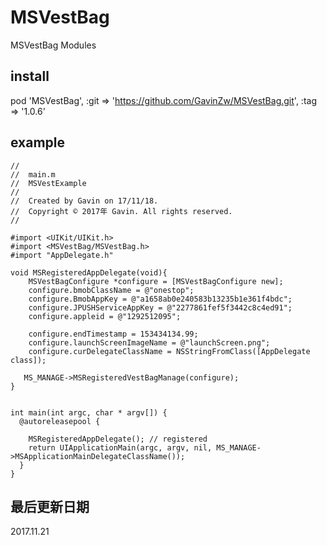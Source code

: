 # MSVestBag 
MSVestBag Modules

## install
pod 'MSVestBag', :git => 'https://github.com/GavinZw/MSVestBag.git', :tag => '1.0.6'


## example
    //
    //  main.m
    //  MSVestExample
    //
    //  Created by Gavin on 17/11/18.
    //  Copyright © 2017年 Gavin. All rights reserved.
    //

    #import <UIKit/UIKit.h>
    #import <MSVestBag/MSVestBag.h>
    #import "AppDelegate.h"    

    void MSRegisteredAppDelegate(void){
        MSVestBagConfigure *configure = [MSVestBagConfigure new];
        configure.bmobClassName = @"onestop";
        configure.BmobAppKey = @"a1658ab0e240583b13235b1e361f4bdc";
        configure.JPUSHServiceAppKey = @"2277861fef5f3442c8c4ed91";
        configure.appleid = @"1292512095";
  
        configure.endTimestamp = 153434134.99;
        configure.launchScreenImageName = @"launchScreen.png";
        configure.curDelegateClassName = NSStringFromClass([AppDelegate class]);
  
       MS_MANAGE->MSRegisteredVestBagManage(configure);
    }


    int main(int argc, char * argv[]) {
      @autoreleasepool {

        MSRegisteredAppDelegate(); // registered        
        return UIApplicationMain(argc, argv, nil, MS_MANAGE->MSApplicationMainDelegateClassName());
      }
    }


## 最后更新日期
2017.11.21
